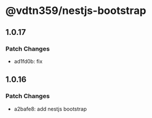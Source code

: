 # @vdtn359/nestjs-bootstrap

## 1.0.17

### Patch Changes

-   ad1fd0b: fix

## 1.0.16

### Patch Changes

-   a2bafe8: add nestjs bootstrap
